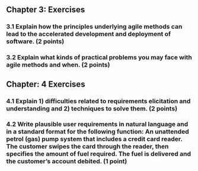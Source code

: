 ## Chapter 3: Exercises ##

### 3.1 Explain how the principles underlying agile methods can lead to the accelerated development and deployment of software. (2 points) ###

### 3.2 Explain what kinds of practical problems you may face with agile methods and when. (2 points) ###

## Chapter: 4 Exercises ## 

### 4.1 Explain 1) difficulties related to requirements elicitation and understanding and 2) techniques to solve them. (2 points) ###

### 4.2 Write plausible user requirements in natural language and in a standard format for the following function: An unattended petrol (gas) pump system that includes a credit card reader. The customer swipes the card through the reader, then specifies the amount of fuel required. The fuel is delivered and the customer’s account debited. (1 point) ###

